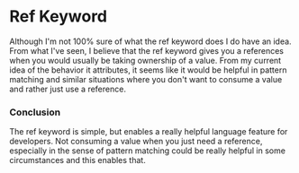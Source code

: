 # Ref Keyword

Although I'm not 100% sure of what the ref keyword does I do have an 
idea. From what I've seen, I believe that the ref keyword gives you a
references when you would usually be taking ownership of a value. From
my current idea of the behavior it attributes, it seems like it would be
helpful in pattern matching and similar situations where you don't want
to consume a value and rather just use a reference.

### Conclusion

The ref keyword is simple, but enables a really helpful language feature
for developers. Not consuming a value when you just need a reference,
especially in the sense of pattern matching could be really helpful in
some circumstances and this enables that.
